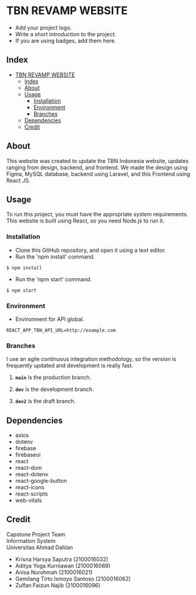 # TBN REVAMP WEBSITE
- Add your project logo.
- Write a short introduction to the project.
- If you are using badges, add them here.

## Index

- [TBN REVAMP WEBSITE](#tbn-revamp-website)
  - [Index](#index)
  - [About](#about)
  - [Usage](#usage)
    - [Installation](#installation)
    - [Environment](#environment)
    - [Branches](#branches)
  - [Dependencies](#dependencies)
  - [Credit](#credit)

## About
This website was created to update the TBN Indonesia website, updates ranging from design, backend, and frontend. We made the design using Figma, MySQL database, backend using Laravel, and this Frontend using React JS.  

## Usage
To run this project, you must have the appropriate system requirements. This website is built using React, so you need Node.js to run it.

### Installation
- Clone this GitHub repository, and open it using a text editor.
- Run the 'npm install' command.
```
$ npm install
```
- Run the 'npm start' command.
```
$ npm start
```

### Environment
- Environment for API global.
```
REACT_APP_TBN_API_URL=http://example.com
```

### Branches

 I use an agile continuous integration methodology, so the version is frequently updated and development is really fast.

1. **`main`** is the production branch.

2. **`dev`** is the development branch.

3. **`dev2`** is the draft branch.

##  Dependencies
- axios
- dotenv
- firebase
- firebaseui
- react
- react-dom
- react-dotenv
- react-google-button
- react-icons
- react-scripts
- web-vitals

<!-- ##  Gallery
Pictures of your project. -->

## Credit
Capstone Project Team <br/>
Information System<br/>
Universitas Ahmad Dahlan

- Krisna Harsya Saputra (2100016032)
- Aditya Yoga Kurniawan (2100016069)
- Anisa Nurohmah (2100016021)
- Gemilang Tirto Ismoyo Santoso (2100016062)
- Zulfan Faizun Najib (2100016096)

<!-- ##  License
Add a license here, or a link to it. -->